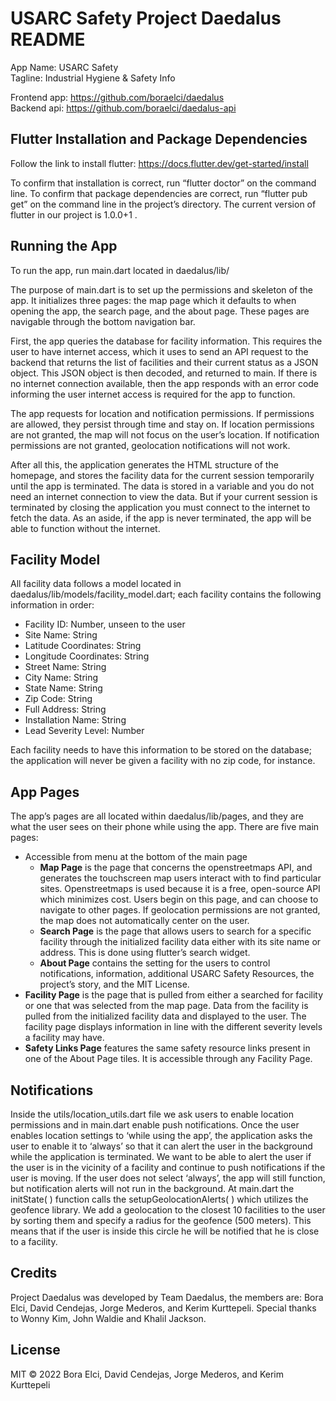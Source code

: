 # USARC Safety Project Daedalus README

App Name: USARC Safety <br />
Tagline: Industrial Hygiene & Safety Info <br />

Frontend app: https://github.com/boraelci/daedalus <br />
Backend api: https://github.com/boraelci/daedalus-api

## Flutter Installation and Package Dependencies
Follow the link to install flutter: https://docs.flutter.dev/get-started/install

To confirm that installation is correct, run “flutter doctor” on the command line. To confirm that package dependencies are correct, run “flutter pub get” on the command line in the project’s directory. The current version of flutter in our project is 1.0.0+1 .

## Running the App
To run the app, run main.dart located in daedalus/lib/

The purpose of main.dart is to set up the permissions and skeleton of the app. It initializes three pages: the map page which it defaults to when opening the app, the search page, and the about page. These pages are navigable through the bottom navigation bar.

First, the app queries the database for facility information. This requires the user to have internet access, which it uses to send an API request to the backend that returns the list of facilities and their current status as a JSON object. This JSON object is then decoded, and returned to main. If there is no internet connection available, then the app responds with an error code informing the user internet access is required for the app to function.

The app requests for location and notification permissions. If permissions are allowed, they persist through time and stay on. If location permissions are not granted, the map will not focus on the user’s location. If notification permissions are not granted, geolocation notifications will not work.

After all this, the application generates the HTML structure of the homepage, and stores the facility data for the current session temporarily until the app is terminated. The data is stored in a variable and you do not need an internet connection to view the data. But if your current session is terminated by closing the application you must connect to the internet to fetch the data. As an aside, if the app is never terminated, the app will be able to function without the internet.



## Facility Model
All facility data follows a model located in daedalus/lib/models/facility_model.dart; each facility contains the following information in order:

- Facility ID: Number, unseen to the user
- Site Name: String
- Latitude Coordinates: String
- Longitude Coordinates: String
- Street Name: String
- City Name: String
- State Name: String
- Zip Code: String
- Full Address: String
- Installation Name: String
- Lead Severity Level: Number

Each facility needs to have this information to be stored on the database; the application will never be given a facility with no zip code, for instance.

## App Pages
The app’s pages are all located within daedalus/lib/pages, and they are what the user sees on their phone while using the app. There are five main pages:



- Accessible from menu at the bottom of the main page
  * **Map Page** is the page that concerns the openstreetmaps API, and generates the touchscreen map users interact with to find particular sites. Openstreetmaps is used because it is a free, open-source API which minimizes cost. Users begin on this page, and can choose to navigate to other pages. If geolocation permissions are not granted, the map does not automatically center on the user.
  * **Search Page** is the page that allows users to search for a specific facility through the initialized facility data either with its site name or address. This is done using flutter’s search widget.
  * **About Page** contains the setting for the users to control notifications, information, additional USARC Safety Resources, the project’s story, and the MIT License.
- **Facility Page** is the page that is pulled from either a searched for facility or one that was selected from the map page. Data from the facility is pulled from the initialized facility data and displayed to the user. The facility page displays information in line with the different severity levels a facility may have.
- **Safety Links Page** features the same safety resource links present in one of the About Page tiles. It is accessible through any Facility Page.

## Notifications
Inside the utils/location_utils.dart file we ask users to enable location permissions and in main.dart enable push notifications. Once the user enables location settings to ‘while using the app’, the application asks the user to enable it to ‘always’ so that it can alert the user in the background while the application is terminated. We want to be able to alert the user if the user is in the vicinity of a facility and continue to push notifications if the user is moving. If the user does not select ‘always’, the app will still function, but notification alerts will not run in the background. At main.dart the initState( ) function calls the setupGeolocationAlerts( ) which utilizes the geofence library. We add a geolocation to the closest 10 facilities to the user by sorting them and specify a radius for the geofence (500 meters). This means that if the user is inside this circle he will be notified that he is close to a facility.

## Credits
Project Daedalus was developed by Team Daedalus, the members are: Bora Elci, David Cendejas, Jorge Mederos, and Kerim Kurttepeli. Special thanks to Wonny Kim, John Waldie and Khalil Jackson.

## License
MIT © 2022 Bora Elci, David Cendejas, Jorge Mederos, and Kerim Kurttepeli
